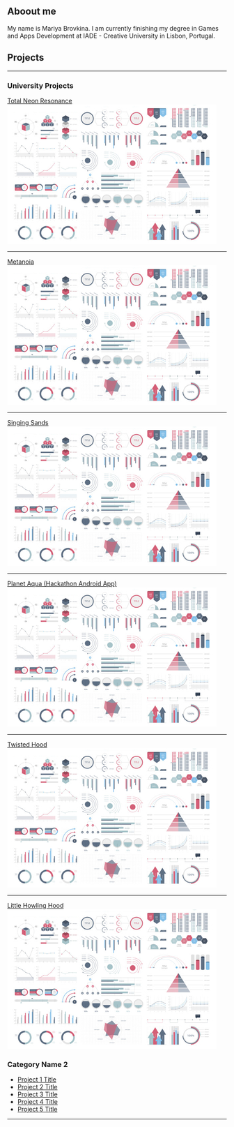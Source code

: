 ## Aboout me

My name is Mariya Brovkina. I am currently finishing my degree in Games and Apps Development at IADE - Creative University in Lisbon, Portugal.

## Projects

---

### University Projects 

[Total Neon Resonance](/sample_page)
<img src="images/dummy_thumbnail.jpg?raw=true"/>

---
[Metanoia](/pdf/sample_presentation.pdf)
<img src="images/dummy_thumbnail.jpg?raw=true"/>

---
[Singing Sands](http://example.com/)
<img src="images/dummy_thumbnail.jpg?raw=true"/>

---
[Planet Aqua (Hackathon Android App)](http://example.com/)
<img src="images/dummy_thumbnail.jpg?raw=true"/>

---
[Twisted Hood](http://example.com/)
<img src="images/dummy_thumbnail.jpg?raw=true"/>

---
[Little Howling Hood](http://example.com/)
<img src="images/dummy_thumbnail.jpg?raw=true"/>

### Category Name 2

- [Project 1 Title](http://example.com/)
- [Project 2 Title](http://example.com/)
- [Project 3 Title](http://example.com/)
- [Project 4 Title](http://example.com/)
- [Project 5 Title](http://example.com/)

---




<!-- Remove above link if you don't want to attibute -->
